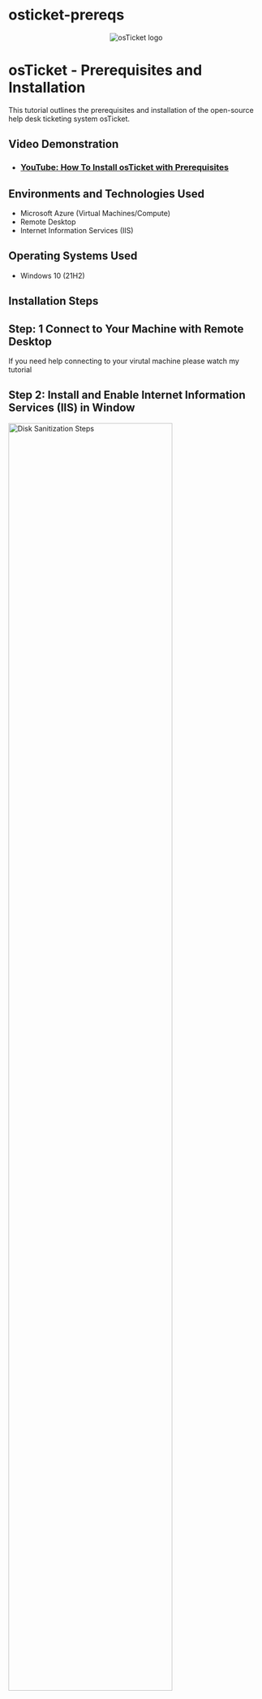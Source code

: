# osticket-prereqs
<p align="center">
<img src="https://i.imgur.com/Clzj7Xs.png" alt="osTicket logo"/>
</p>

<h1>osTicket - Prerequisites and Installation</h1>
This tutorial outlines the prerequisites and installation of the open-source help desk ticketing system osTicket.<br />


<h2>Video Demonstration</h2>

- ### [YouTube: How To Install osTicket with Prerequisites](https://www.youtube.com)

<h2>Environments and Technologies Used</h2>

- Microsoft Azure (Virtual Machines/Compute)
- Remote Desktop
- Internet Information Services (IIS)

<h2>Operating Systems Used </h2>

- Windows 10</b> (21H2)





<h2> Installation Steps</h2>



<h2> Step: 1 Connect to Your Machine with Remote Desktop</h2> 
</p> If you need help connecting to your virutal machine please watch my tutorial</p>

<p>
  <h2> Step 2: Install and Enable Internet Information Services (IIS) in Window </h2>
  <img src="https://i.imgur.com/i9bIcLO.png" height="80%" width="80%" alt="Disk Sanitization Steps"/>
</p>
<p>
  Open the Start menu and search for Control Panel. Once in the Control Panel, click on Uninstall a Program under the "Programs" section. Then, on the left-hand side, select Turn Windows features on or off. In the list that appears, locate and check the box for Internet Information Services (IIS) to enable it, then click OK to apply the changes.</p>
<br />

<h2> Step 3: Download, Install, and Open the Web Platform Installer</h2>
<p>
  
</p>

<p> Installing osTicket via Web Platform Installer

  Go to the osTicket Installation Files page and click on Download Web Platform Installer. If you're prompted with a warning or confirmation, select Download Anyway to proceed.

Once the download is complete, click Open File from the top-right corner of your browser to begin the installation. Follow the on-screen prompts to complete the setup of the Web Platform Installer.

After the installation finishes, go ahead and launch the Web Platform Installer to begin setting up the components needed for osTicket.

 <img src="https://i.imgur.com/zOacQEI.jpeg" height="80%" width="80%" alt="Disk Sanitization Steps"/>
</p>
<p>
Once the Web Platform Installer is open, go to the top-right corner and search for MySQL 5.5. Locate MySQL Windows 5.5 in the results and click Add. Next, search for PHP in the same search bar, then adjust the list to sort by name. Add all the simple x86 versions of PHP up to version 7.3 from the sorted list. After selecting all the required components, click Install at the bottom of the screen. During installation, you’ll be prompted to create a username and password to complete the setup.
</p>
<br />



<img src="https://i.imgur.com/chIwF6F.png" height="80%" width="80%" alt="Disk Sanitization Steps"/>
<img src="https://i.imgur.com/5G6lK61.jpeg" height="80%" width="80%" alt="Disk Sanitization Steps"/>
<p>
When prompted during the installation, set the username as root and the password as Password1, then follow the on-screen instructions to complete the process. If you receive a message saying that “some products have failed to install,” you can safely ignore it—just click Finish to proceed. Next, download and install the following required components from the provided lab files: PHP version 7.3.8, PHP Manager 1.5.0 for IIS 10, and the Microsoft Visual C++ 2009 Redistributable Package. These installations are essential for ensuring that osTicket runs smoothly on your system.</p>


<img src="https://i.imgur.com/f5ndQ4O.jpeg" height="80%" width="80%" alt="Disk Sanitization Steps"/> 
<img src="https://i.imgur.com/9Hh5h2L.jpeg" height="80%" width="80%" alt="Disk Sanitization Steps"/> 

<h2> Step 4: Install osTicket v1.15.8</h2>
<p>To begin the installation process, first download the osTicket file provided in the lab files. Once the download is complete, right-click on the file and select "Extract All" to unzip its contents. After extraction, open the newly created osTicket folder. Inside, you'll find a folder named "Upload". Copy this Upload folder and paste it into the following directory: C:\inetpub\wwwroot. Once the folder is in place, rename "Upload" to "osTicket" to keep things organized and to ensure proper configuration during setup</p>

<img src="https://i.imgur.com/44H21vB.jpeg" height="80%" width="80%" alt="Disk Sanitization Steps"/> 
<img src="https://i.imgur.com/RCsMAAC.jpeg" height="80%" width="80%" alt="Disk Sanitization Steps"/>

<h2> Step 5: Restart the IIS Server</h2>
<p> Next, search for Internet Information Services (IIS) in the Start menu and select Open to launch the IIS Manager. Once it's open, click Restart on the right-hand side to ensure the web server is refreshed and ready to serve your files.

In the left-hand panel, navigate through the directory tree by selecting your computer name (e.g., VirtualMachine) > Sites > Default Web Site, and then click on the osTicket folder you previously placed in the wwwroot directory.

With osTicket selected, look to the right-hand panel and click “Browse *:80”. This will launch your default web browser and open the osTicket setup page, confirming that your installation is being served correctly.

Before moving forward with the setup, return to IIS Manager to continue with the necessary configuration steps.</p>

<p> </p>


<img src="https://i.imgur.com/bMXwpEU.jpeg" height="80%" width="80%" alt="Disk Sanitization Steps"/> 
<img src="https://i.imgur.com/NMz0MFd.jpeg" height="80%" width="80%" alt="Disk Sanitization Steps"/>

<h2> Step 6: Enable Extensions in IIS </h2>
<p> Return to IIS Manager and navigate to Sites > Default Web Site > osTicket. Once there, double-click on PHP Manager in the main window. Scroll down to the bottom of the screen and click on "Enable or Disable an Extension" under the PHP Extensions section.

In the list that appears, locate the following extensions:
 -  php_imap.dll (this may already be enabled)
 -  php_intl.dll,
 -  php_opcache.dll. 
Right-click on each one and select Enable to ensure they're active. These extensions are essential for osTicket to function properly, especially for features like email piping and internationalization.</p>

<img src="https://i.imgur.com/XyWWK9r.jpeg" height="80%" width="80%" alt="Disk Sanitization Steps"/> 
<img src="https://i.imgur.com/iVVLP1F.jpeg" height="80%" width="80%" alt="Disk Sanitization Steps"/>
<h2> Step 7: Refresh the osTicket Site in Your Browser</h2>
<p>After enabling the necessary PHP extensions, return to your web browser and refresh the osTicket site. You should now see that the Intl Extension has a green checkmark next to it on the requirements page. This indicates that the extension is properly enabled and that your environment is correctly configured to proceed with the installation.</p>
<img src="https://i.imgur.com/NMz0MFd.jpeg" height="80%" width="80%" alt="Disk Sanitization Steps"/> 

<h2> Step 8: Rename</h2>
<p> Open File Explorer and navigate to the following path:
C: > inetpub > wwwroot > osTicket > include.

Inside the include folder, locate the file named ost-SAMPLEconfig.php. Right-click on this file and rename it to ost-config.php. This step is essential, as osTicket requires this configuration file to complete the installation process and connect to the database properly./p>

<img src="https://i.imgur.com/0Yunw16.jpeg" height="80%" width="80%" alt="Disk Sanitization Steps"/>
<h2> Step 9: Assign Permissions to ost-config.php</h2>
<p>Right-click on the ost-config.php file and select Properties. In the Properties window, go to the Security tab and click on the Advanced button. Under the Permissions section, click Disable Inheritance, then choose “Remove all inherited permissions from this object.”

This step helps secure the configuration file by ensuring only explicitly defined permissions apply, reducing the risk of unauthorized access or modifications.</p>

<img src="https://i.imgur.com/nCQ6UBM.jpeg" height="80%" width="80%" alt="Disk Sanitization Steps"/> 
<p>Next, click on Add, then select Select a principal. In the dialog box that appears, type "Everyone" and click Check Names to verify the entry. Once confirmed, click OK.

In the permissions window, check Full control to grant all permissions to "Everyone." After selecting all the boxes, click Apply, then OK to save the changes. This temporary permission setting allows osTicket to write to the configuration file during installation. You can tighten these permissions after the setup is complete to enhance security.</p>



<h2> Step 10: Continue Settting Up osTicket in Browser</h2>
<p>Return to your web browser and click Continue to proceed with the osTicket setup. On the configuration page, fill out the required fields as follows:

Name: Enter a name for your helpdesk (e.g., Helpdesk).

Email: Use any valid email address you'd like to associate with the helpdesk.

First Name: Enter your own first name.

Last Name: Enter your own last name.

Email Address: Provide a valid personal email address—this should be different from the helpdesk's default email.

Username: Use user_admin as the administrator username.

Password: Set the password to Password1.

This information sets up your helpdesk identity and creates the main admin account for accessing the osTicket dashboard.</p>
<img src="https://i.imgur.com/oT7zaf3.jpeg" height="80%" width="80%" alt="Disk Sanitization Steps"/> 

<h2> Step 11: Download and Install HeidiSQL</h2>
<p>Next, go to the osTicket Installation Files link provided in your lab and download HeidiSQL, a tool used to manage MySQL databases. Once the download is complete, install and launch HeidiSQL.

In the HeidiSQL interface, click "New" at the bottom-left corner to create a new session. For the connection settings, enter the following:

User: root

Password: Password

After entering the credentials, click Open to connect to the MySQL server.

Once connected, look to the left panel, right-click on Unnamed (or the server name), and select Create New > Database. When prompted, name the new database osTicket and click OK to create it. This will serve as the database for your osTicket installation.</p>

<img src="https://i.imgur.com/MAtavm2.jpeg" height="80%" width="80%" alt="Disk Sanitization Steps"/> 
<img src="https://i.imgur.com/cIViv8Q.jpeg" height="80%" width="80%" alt="Disk Sanitization Steps"/> 
<h2> Step 12: Continue Setting Up osTicket</h2>
<p>Return to your web browser to complete the osTicket installation form. For the MySQL Database, enter osTicket—this is the database you created earlier in HeidiSQL.

For the MySQL Username, type root, and for the MySQL Password, enter Password1 (make sure it matches what you configured earlier).

Once all the required fields are filled out, click Install Now to begin the final installation process.</p>
<img src="https://i.imgur.com/kWH43qO.jpeg" height="80%" width="80%" alt="Disk Sanitization Steps"/> 

<h2>Congratulations! You have sucessfully installed osTicket adn all of its pre-requisite files!</h2>

<img src="https://i.imgur.com/tNwHF8y.jpeg" height="80%" width="80%" alt="Disk Sanitization Steps"/> 

